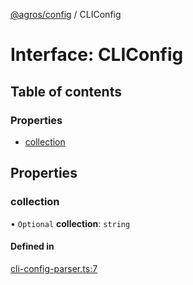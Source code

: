 [@agros/config](../index.md) / CLIConfig

# Interface: CLIConfig

## Table of contents

### Properties

- [collection](CLIConfig.md#collection)

## Properties

### <a id="collection" name="collection"></a> collection

• `Optional` **collection**: `string`

#### Defined in

[cli-config-parser.ts:7](https://github.com/agrosjs/agros/blob/308fc0e/packages/agros-config/src/cli-config-parser.ts#L7)
